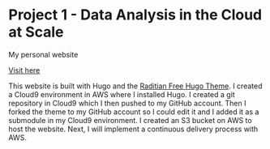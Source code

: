# Project 1 - Data Analysis in the Cloud at Scale
My personal website

[Visit here](http://hugoproject-bucket.s3-website-us-east-1.amazonaws.com/)

This website is built with Hugo and the [Raditian Free Hugo Theme](https://github.com/radity/raditian-free-hugo-theme).
I created a Cloud9 environment in AWS where I installed Hugo. I created a git repository in Cloud9 which I then pushed
to my GitHub account. Then I forked the theme to my GitHub account so I could edit it and I added it as a submodule in
my Cloud9 environment. I created an S3 bucket on AWS to host the website. Next, I will implement a continuous delivery 
process with AWS.